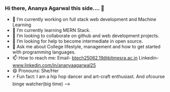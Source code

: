 ### Hi there, Ananya Agarwal this side.... 👋



- 🔭 I’m currently working on full stack web development and Machine Learning
- 🌱 I’m currently learning MERN Stack.
- 👯 I’m looking to collaborate on github and web development projects.
- 🤔 I’m looking for help to become intermediate in open source.
- 💬 Ask me about College lifestyle, management and how to get started with programming languages.
- 📫 How to reach me: Email- btech25062.19@bitmesra.ac.in
                      Linkedin- www.linkedin.com/in/ananyaagarwal25
- 😄 Pronouns: She/Her
- ⚡ Fun fact: I am a hip hop dancer and art-craft enthusiast. And ofcourse binge watcher(big time)
-->
